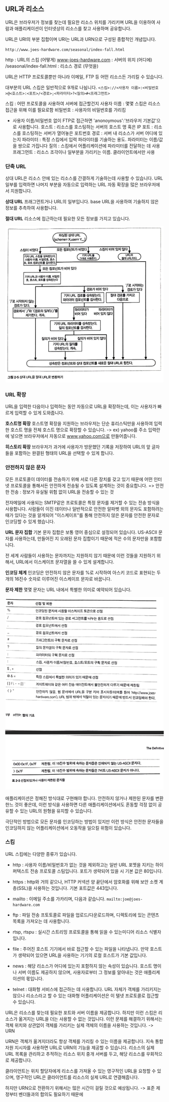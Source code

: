 ## URL과 리소스

URL은 브라우저가 정보를 찾는데 필요한 리소스 위치를 가리키며 URL을 이용하여 사람과 애플리케이션이 인터넷상의 리소스를 찾고 사용하며 공유합니다.

URL은 URI의 부분 집합이며 URI는 URL과 URN으로 구성된 종합적인 개념입니다.

`http://www.joes-hardware.com/seasonal/index-fall.html`

http : URL의 스킴 (어떻게)
www-joes-hardware.com : 서버의 위치 (어디에)
/seasonal/index-fall.html : 리소스 경로 (무엇을)

URL은 HTTP 프로토콜뿐만 아니라 이메일, FTP 등 어떤 리소스든 가리킬 수 있습니다.

대부분의 URL 스킴은 일반적으로 9개로 나뉩니다.
`<스킴>://<사용자 이름>:<비밀번호>@<호스트>:<포트>/<경로>;<파라미터>?<질의>#<프래그먼트>`

스킴 : 어떤 프로토콜을 사용하여 서버에 접근할건지
사용자 이름 : 몇몇 스킴은 리소스 접근을 위해 이를 필요로함
비밀번호 : 사용자의 비밀번호를 가리킴

- 사용자 이름/비밀번호 없이 FTP로 접근하면 'anonoymous':'브라우저 기본값'으로 사용합니다.
  호스트 : 리소스를 호스팅하는 서버의 호스트 명 혹은 IP
  포트 : 리소스를 호스팅하는 서버가 열어놓은 포트번호
  경로 : 서버 내 리소스가 서버 어디에 있는지
  파라미터 : 특정 스킴에서 입력 파라미터를 기술하는 용도. 파라미터는 이름/값을 쌍으로 가집니다
  질의 : 스킴에서 어플리케이션에 파라미터를 전달하는 데 사용
  프래그먼트 : 리소스 조각이나 일부분을 가리키는 이름. 클라이언트에서만 사용

### 단축 URL

상대 URL은 리소스 안에 있는 리소스를 간결하게 기술하는데 사용할 수 있습니다. URL 일부를 입력하면 나머지 부분을 자동으로 입력하는 URL 자동 확장을 많은 브라우저에서 지원합니다.

**상대 URL**
프래그먼트거나 URL의 일부입니다. base URL을 사용하여 기술하지 않은 정보를 추측하여 사용합니다.

**절대 URL**
리소스에 접근하는데 필요한 모든 정보를 가지고 있습니다.

![alt text](image-9.png)

### URL 확장

URL을 입력한 다음이나 입력하는 동안 자동으로 URL을 확장하는데, 이는 사용자가 빠르게 입력할 수 있게 도와줍니다.

**호스트명 확장**
호스트명 확장을 지원하는 브라우저는 단순 휴리스틱만을 사용하여 입력한 호스트 명을 전체 호스트 명으로 확장할 수 있습니다.
-> ex) yahoo를 주소 입력란에 넣으면 브라우저에서 자동으로 www.yahoo.com으로 만들어줍니다.

**히스토리 확장**
브라우저가 과거에 사용자가 방문했던 기록을 저장하여 URL의 앞 글자들을 포함하는 완결된 형태의 URL을 선택할 수 있게 합니다.

### 안전하지 않은 문자

모든 프로토콜이 데이터를 전송하기 위해 서로 다른 장치를 갖고 있기 때문에 어떤 인터넷 프로토콜을 통해서든 안전하게 전송될 수 있도록 설계하는 것이 중요합니다.
=> 안전한 전송 : 정보가 유실될 위험 없이 URL을 전송할 수 있는 것

전자메일에 사용되는 SMTP같은 프로토콜은 특정 문자를 제거할 수 있는 전송 방식을 사용합니다.
사람들이 이진 데이터나 일반적으로 안전한 알파벳 외의 문자도 포함하려는 때가 있다는 것을 알게되어 "이스케이프"를 통해 안전하지 않은 문자를 안전한 문자로 인코딩할 수 있게 했습니다.

**URL 문자 집합**
기본 문자 집합은 보통 영어 중심으로 설정되어 있습니다. US-ASCII 문자를 사용하는데, 만들어진 지 오래된 문자 집합이기 때문에 적은 수의 문자만을 포함합니다.

전 세계 사람들이 사용하는 문자까지는 지원하지 않기 때문에 이런 것들을 지원하기 위해서, URL에서 이스케이프 문자열을 쓸 수 있게 설계합니다.

**인코딩 체계**
인코딩은 안전하지 않은 문자를 %로 시작하여 아스키 코드로 표현되는 두 개의 16진수 숫자로 이루어진 이스케이프 문자로 바꿉니다.

**문자 제한**
몇몇 문자는 URL 내에서 특별한 의미로 예약되어 있습니다.

![alt text](image-11.png)

애플리케이션은 정해진 방식대로 구현해야 합니다. 안전하지 않거나 제한된 문자를 변환한느 것이 좋은데, 이런 방식을 사용하면 다른 애플리케이션에서도 혼동할 걱정 없이 공유할 수 있는 URL의 원형을 유지할 수 있습니다.

극단적인 방법으로 모든 문자를 인코딩하는 방법이 있지만 이런 방식은 안전한 문자들을 인코딩하지 않는 어플리케이션에서 오동작을 일으킬 위험이 있습니다.

### 스킴

URL 스킴에는 다양한 종류가 있습니다.

- http : 사용자 이름/비밀번호가 없는 것을 제외하고는 일반 URL 포멧을 지키는 하이퍼텍스트 전송 프로토콜 스팀입니다. 포트가 생략되어 있을 시 기본 값은 80입니다.

- https : http와 거의 같으나, HTTP 커넥션 양 끝단에서 암호화를 위해 보안 소켓 계층(SSL)을 사용하는 것입니다. 기본 포트값은 443입니다.

- mailto : 이메일 주소를 가카리며, 다음과 같습니다. `mailto:joe@joes-hardware.com`

- ftp : 파일 전송 프토토콜로 파일을 업로드/다운로드하며, 디렉토리에 있는 콘텐츠 목록을 가져오는 데 사용합니다.

- rtsp, rtspu : 실시간 스트리밍 프로토콜을 통해 읽을 수 있는미디어 리소스 식별자입니다.

- file : 주어진 호스트 기기에서 바로 접근할 수 있는 파일을 나타냅니다. 만약 호스트가 생략되어 있으면 URL을 사용하는 기기의 로컬 호스트가 기본 값입니다.

- news : 해당 리소스가 어디에 있는지 포함하지 않는 속성이 있습니다. 호스트 명이나 서버 이름도 제공하지 않으며, 사용자로부터 그 정보를 알아내는 것은 애플리케이션의 몫입니다.

- telnet : 대화형 서비스에 접근하는 데 사용합니다. URL 자체가 객체를 가리키지는 않으나 리소스라고 할 수 있는 대화형 어플리케이션은 이 텔넷 프로토콜로 접근할 수 있습니다.

URL은 리소스를 찾는데 필요한 포트와 서버 이름을 제공합니다. 하지만 이런 스킴은 리소스가 옮겨지는 URL을 더는 사용할 수 없는 것입니다. 이런 문제를 해결하기 위해서는 객체 위치와 상관없이 객체를 가리키는 실제 객체의 이름을 사용하는 것입니다. -> URN

URN은 객체가 옮겨지더라도 항상 객체를 가리킬 수 있는 이름을 제공합니다.
지속 통합 자원 지시자를 사용하면 URL로 URN의 기능을 제공할 수 있습니다. 리소스의 실제 URL 목록을 관리하고 추적하는 리소스 위치 중개 서버를 두고, 해당 리소스를 우회적으로 제공합니다.

클라이언트는 위치 할당자에게 리소스를 가져올 수 있는 영구적인 URL을 요청할 수 있으며, 영구적인 URL은 클라이언트를 리소스의 실제 URL로 연결해줍니다.

하지만 URN으로 전환하기 위해서는 많은 시간이 걸릴 것으로 예상됩니다. -> 표준 제정부터 벤더들과의 합의도 필요하기 때문에
